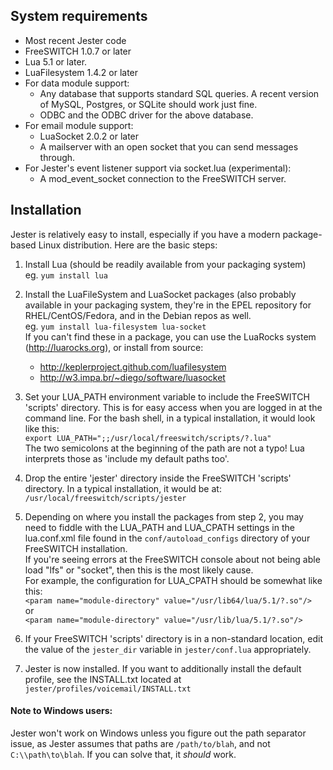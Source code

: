 ## System requirements
 * Most recent Jester code
 * FreeSWITCH 1.0.7 or later
 * Lua 5.1 or later.
 * LuaFilesystem 1.4.2 or later
 * For data module support:
    * Any database that supports standard SQL queries. A recent version of
      MySQL, Postgres, or SQLite should work just fine.
    * ODBC and the ODBC driver for the above database.
 * For email module support:
    * LuaSocket 2.0.2 or later
    * A mailserver with an open socket that you can send messages through.
 * For Jester's event listener support via socket.lua (experimental):
    * A mod_event_socket connection to the FreeSWITCH server.
  
## Installation
Jester is relatively easy to install, especially if you have a modern package-based Linux distribution.  Here are the basic steps:

1. Install Lua (should be readily available from your packaging system)  
     eg. ```yum install lua```

2. Install the LuaFileSystem and LuaSocket packages (also probably available
   in your packaging system, they're in the EPEL repository for
   RHEL/CentOS/Fedora, and in the Debian repos as well.  
     eg. ```yum install lua-filesystem lua-socket```  
   If you can't find these in a package, you can use the LuaRocks system
   (http://luarocks.org), or install from source:  
   * http://keplerproject.github.com/luafilesystem  
   * http://w3.impa.br/~diego/software/luasocket

3. Set your LUA_PATH environment variable to include the FreeSWITCH 'scripts'
   directory.  This is for easy access when you are logged in at the command
   line.  For the bash shell, in a typical installation, it would look like
   this:  
     ```export LUA_PATH=";;/usr/local/freeswitch/scripts/?.lua"```  
   The two semicolons at the beginning of the path are not a typo!  Lua
   interprets those as 'include my default paths too'.

4. Drop the entire 'jester' directory inside the FreeSWITCH 'scripts'
   directory.  In a typical installation, it would be at:  
     ```/usr/local/freeswitch/scripts/jester```

5. Depending on where you install the packages from step 2, you may need to
   fiddle with the LUA_PATH and LUA_CPATH settings in the lua.conf.xml file
   found in the ```conf/autoload_configs``` directory of your FreeSWITCH
   installation.  
   If you're seeing errors at the FreeSWITCH console about not being able
   load "lfs" or "socket", then this is the most likely cause.  
   For example, the configuration for LUA_CPATH should be somewhat like this:  
     ```<param name="module-directory" value="/usr/lib64/lua/5.1/?.so"/>```  
       or  
     ```<param name="module-directory" value="/usr/lib/lua/5.1/?.so"/>```

6. If your FreeSWITCH 'scripts' directory is in a non-standard location, edit
   the value of the ```jester_dir``` variable in ```jester/conf.lua```
   appropriately.

7. Jester is now installed.  If you want to additionally install the default
   profile, see the INSTALL.txt located at  
   ```jester/profiles/voicemail/INSTALL.txt```

#### Note to Windows users:
  Jester won't work on Windows unless you figure out the path separator
  issue, as Jester assumes that paths are ```/path/to/blah```, and not
  ```C:\\path\to\blah```.  If you can solve that, it *should* work.